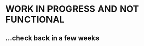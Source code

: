 WORK IN PROGRESS AND NOT FUNCTIONAL
================================
...check back in a few weeks
--------------------------------
